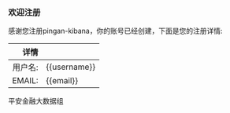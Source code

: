 ### 欢迎注册

感谢您注册pingan-kibana，你的账号已经创建，下面是您的注册详情:

| 详情       |              |
| ---------:|:------------ |
| 用户名:    | {{username}} |
| EMAIL:    | {{email}}    |


平安金融大数据组

